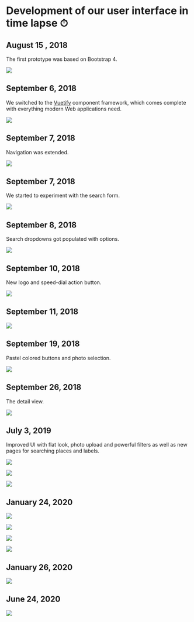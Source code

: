 # Development of our user interface in time lapse ⏱

## August 15 , 2018 ##
The first prototype was based on Bootstrap 4.

![](https://github.com/photoprism/photoprism/raw/144927b953a947fa6ae9ad6476281f647f0eca3f/docs/img/search.png)

## September 6, 2018 ##
We switched to the [Vuetify](vuetifyjs.com/en/) component framework, which comes complete with everything modern Web applications need.

![](https://github.com/photoprism/photoprism/raw/d5f46df060bfd53520280bfa67f011eefb7bf16d/docs/img/search.png)

## September 7, 2018 ##
Navigation was extended.

![](https://github.com/photoprism/photoprism/raw/7120ae873784ee1a61b1f83c1ff8ba52b041f136/docs/img/search.png)

## September 7, 2018 ##
We started to experiment with the search form.

![](https://github.com/photoprism/photoprism/raw/d521167ad64280602953bcc1886dbacf093cca8e/docs/img/search.png)

## September 8, 2018 ##
Search dropdowns got populated with options.

![](https://github.com/photoprism/photoprism/raw/5d41015e6e37c2fe451b2acd22dde2f58181bb5a/docs/img/search.png)

## September 10, 2018 ##
New logo and speed-dial action button.

![](https://github.com/photoprism/photoprism/raw/3d2305685124bdf98d2e08b98f5af12c2536b1b7/docs/img/screenshot.png)

## September 11, 2018 ##
![](https://github.com/photoprism/photoprism/raw/31562d43cb1a8d73b3e07330a487872a872253f3/docs/img/screenshot.jpg)

## September 19, 2018 ##
Pastel colored buttons and photo selection.

![](https://github.com/photoprism/photoprism/raw/fbca5316f4bcc8856dd279550ce27f5054f67df0/assets/docs/img/screenshot-zebra.jpg)

## September 26, 2018 ##
The detail view.

![](https://github.com/photoprism/photoprism/raw/50bec9c866c2abb46175d6207a2be0db38f9ee26/assets/docs/img/screenshot-detailview.jpg)

## July 3, 2019 ##

Improved UI with flat look, photo upload and powerful filters as well as new pages for searching places and labels.

![](https://dl.photoprism.org/assets/wiki/screenshots/20190703-photoprism-search.jpg)

![](https://dl.photoprism.org/assets/wiki/screenshots/20190703-photoprism-map.jpg)

![](https://dl.photoprism.org/assets/wiki/screenshots/20190703-photoprism-map.jpg)

## January 24, 2020 ##

![](https://dl.photoprism.org/assets/wiki/screenshots/20200124-maps.jpg)

![](https://dl.photoprism.org/assets/wiki/screenshots/20200124-login.jpg)

![](https://dl.photoprism.org/assets/wiki/screenshots/20200124-prism-context-menu.jpg)

![](https://dl.photoprism.org/assets/wiki/screenshots/20200124-edit-photo-dialog.jpg)

## January 26, 2020 ##

![](https://pbs.twimg.com/media/EPN3nNhW4AMggk8?format=jpg&name=large)

## June 24, 2020 ##

![](https://dl.photoprism.org/assets/wiki/screenshots/20200624-preview.jpg)